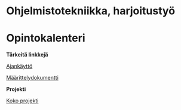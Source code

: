 # Ohjelmistotekniikka, harjoitustyö <h1> Opintokalenteri


**Tärkeitä linkkejä** 

[Ajankäyttö](https://github.com/miljaniemi/ot-harjoitustyo/blob/master/TyöaikaKirjanpito.md)

[Määrittelydokumentti](https://github.com/miljaniemi/ot-harjoitustyo/blob/master/laskarit/viikko2/Määrittelydokumentti.md)

**Projekti**

[Koko projekti](https://github.com/miljaniemi/ot-harjoitustyo/tree/master/StudyingCalendar)
